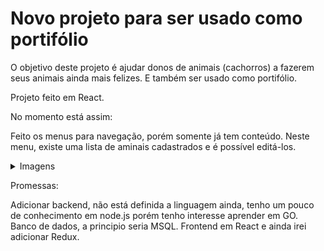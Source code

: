 # Novo projeto para ser usado como portifólio

O objetivo deste projeto é ajudar donos de animais (cachorros) a fazerem seus animais ainda mais felizes.
E também ser usado como portifólio.

Projeto feito em React.

No momento está assim:

Feito os menus para navegação, porém somente já tem conteúdo. Neste menu, existe uma lista de aminais cadastrados e é possível editá-los.

<details><summary>Imagens</summary>

![image](https://user-images.githubusercontent.com/32707094/132272813-84dd137f-b0bd-4687-893a-8e9e3457dfcb.png)

![cards](https://user-images.githubusercontent.com/32707094/132272746-53332a1b-62b1-44cf-840f-224cb04fa6b1.png)

</details>

Promessas:

Adicionar backend, não está definida a linguagem ainda, tenho um pouco de conhecimento em node.js porém tenho interesse aprender em GO.
Banco de dados, a principio seria MSQL.
Frontend em React e ainda irei adicionar Redux.
